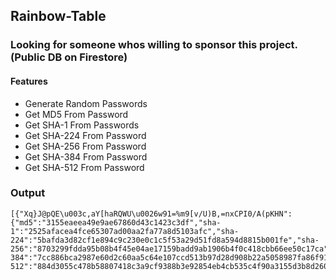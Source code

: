 ## Rainbow-Table

### Looking for someone whos willing to sponsor this project. (Public DB on Firestore)

#### Features
- Generate Random Passwords
- Get MD5 From Password
- Get SHA-1 From Passwords
- Get SHA-224 From Password
- Get SHA-256 From Password
- Get SHA-384 From Password
- Get SHA-512 From Password

### Output
```
[{"Xq}J@pQE\u003c,aY[haRQWU\u0026w91=%m9[v/U)B,=nxCPI0/A(pKHN":{"md5":"3155eaeea49e9ae67860d43c1423c3df","sha-1":"2525afacea4fce65307ad00aa2fa77a8d5103afc","sha-224":"5bafda3d82cf1e894c9c230e0c1c5f53a29d51fd8a594d8815b001fe","sha-256":"8703299fdda95b08b4f45e04ae17159badd9ab1906b4f0c418cbb66ee50c17ca","sha-384":"7cc886bca2987e60d2c60aa5c64e107ccd513b97d28d908b22a5058987fa86f91916e08a0111d4838d4123d645294f41","sha-512":"884d3055c478b58807418c3a9cf9388b3e92854eb4cb535c4f90a3155d3b8d2601fe20a528bec84d36a29b93c7106af299e49f8ef69731114cb86e02be64560f"}}]
```
